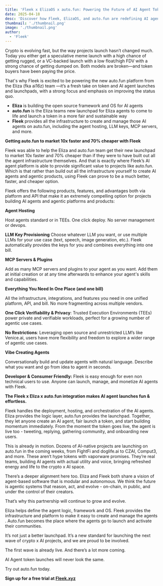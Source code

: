 ```yaml
---
title: 'Fleek x ElizaOS x auto.fun: Powering the Future of AI Agent Token Launches'
date: 2025-04-18
desc: 'Discover how Fleek, ElizaOS, and auto.fun are redefining AI agent token launches—faster, fairer, and built for the future of crypto x AI. Try it now on Fleek.xyz.'
thumbnail: './thumbnail.png'
image: './thumbnail.png'
author:
  - 'Fleek'
---
```


Crypto is evolving fast, but the way projects launch hasn’t changed much. Today you either get a speculative meme launch with a high chance of getting rugged, or a VC-backed launch with a low float/high FDV with a strong chance of getting dumped on. Both models are broken—and token buyers have been paying the price.

That's why Fleek is excited to be powering the new auto.fun platform from the Eliza (fka ai16z) team —it’s a fresh take on token and AI agent launches and launchpads, with a strong focus and emphasis on improving the status quo.

- **Eliza** is building the open source framework and OS for AI agents
- **auto.fun** is the Eliza teams new launchpad for Eliza agents to come to life and launch a token in a more fair and sustainable way
- **Fleek** provides all the infrastructure to create and manage those AI agents on auto.fun, including the agent hosting, LLM keys, MCP servers, and more.

**Getting auto.fun to market 10x faster and 70% cheaper with Fleek**

Fleek was able to help the Eliza and auto.fun team get their new launchpad to market 10x faster and 70% cheaper than if they were to have built out all the agent infrastructure themselves. And that is exactly where Fleek’s AI agent platform is able to provide significant value to projects like auto.fun. Which is that rather than build out all the infrastructure yourself to create AI agents and agentic products, using Fleek can prove to be a much better, faster, and cheaper option.

Fleek offers the following products, features, and advantages both via platform and API that make it an extremely compelling option for projects building AI agents and agentic platforms and products:

**Agent Hosting**

Host agents standard or in TEEs. One click deploy. No server management or devops.

**LLM Key Provisioning** Choose whatever LLM you want, or use multiple LLMs for your use case (text, speech, image generation, etc.). Fleek automatically provides the keys for you and combines everything into one bill.

**MCP Servers & Plugins**

Add as many MCP servers and plugins to your agent as you want. Add them at initial creation or at any time afterwards to enhance your agent's skills and capabilities.

**Everything You Need In One Place (and one bill)**

All the infrastructure, integrations, and features you need in one unified platform, API, and bill. No more fragmenting across multiple vendors.

**One Click Verifiability & Privacy**: Trusted Execution Environments (TEEs) power private and verifiable workloads, perfect for a growing number of agentic use cases.

**No Restrictions**: Leveraging open source and unrestricted LLM’s like Venice.ai, users have more flexibility and freedom to explore a wider range of agentic use cases.

**Vibe Creating Agents**

Conversationally build and update agents with natural language. Describe what you want and go from idea to agent in seconds.

**Developer & Consumer Friendly:** Fleek is easy enough for even non technical users to use. Anyone can launch, manage, and monetize AI agents with Fleek.

**The Fleek x Eliza x auto.fun integration makes AI agent launches fun & effortless.**

Fleek handles the deployment, hosting, and orchestration of the AI agents. Eliza provides the logic layer, auto.fun provides the launchpad. Together, they let anyone create an AI agent, fair launch a token, and start building momentum immediately. From the moment the token goes live, the agent is live too - tweeting, replying, gathering community, and onboarding new users.

This is already in motion. Dozens of AI-native projects are launching on auto.fun in the coming weeks, from FightFi and doglife.ai to CZAI, Comput3, and more. These aren’t hype tokens with vaporware promises. They’re real teams, building AI agents with actual utility and voice, bringing refreshed energy and life to the crypto x AI space.

There’s a deeper alignment here too. Eliza and Fleek both share a vision of agent-based software that is modular and autonomous. We think the future is agentic systems that reason, act, and evolve - on-chain, in public, and under the control of their creators.

That’s why this partnership will continue to grow and evolve.

Eliza helps define the agent logic, framework and OS. Fleek provides the infrastructure and platform to make it easy to create and manage the agents . Auto.fun becomes the place where the agents go to launch and activate their communities.

It’s not just a better launchpad. It’s a new standard for launching the next wave of crypto x AI projects, and we are proud to be involved.

The first wave is already live. And there’s a lot more coming.

AI Agent token launches will never look the same.

Try out auto.fun today.

**Sign up for a free trial at [Fleek.xyz](https://fleek.xyz/)**
